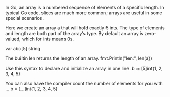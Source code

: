 
In Go, an array is a numbered sequence of elements of a specific length. In typical Go code, slices are much more common; arrays are useful in some special scenarios.

Here we create an array a that will hold exactly 5 ints. The type of elements and length are both part of the array’s type. By default an array is zero-valued, which for ints means 0s.

var abc[5]  string 

The builtin len returns the length of an array.
fmt.Println("len:", len(a))


Use this syntax to declare and initialize an array in one line.
b := [5]int{1, 2, 3, 4, 5}

You can also have the compiler count the number of elements for you with ...
b = [...]int{1, 2, 3, 4, 5}

